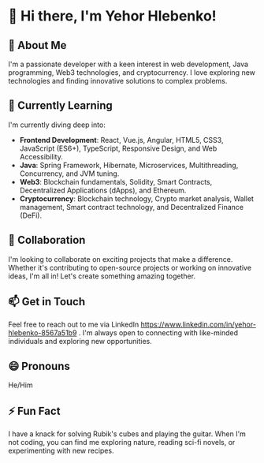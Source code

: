 # 👋 Hi there, I'm Yehor Hlebenko!

## 👀 About Me
I'm a passionate developer with a keen interest in web development, Java programming, Web3 technologies, and cryptocurrency. I love exploring new technologies and finding innovative solutions to complex problems.

## 🌱 Currently Learning
I'm currently diving deep into:
- **Frontend Development**: React, Vue.js, Angular, HTML5, CSS3, JavaScript (ES6+), TypeScript, Responsive Design, and Web Accessibility.
- **Java**: Spring Framework, Hibernate, Microservices, Multithreading, Concurrency, and JVM tuning.
- **Web3**: Blockchain fundamentals, Solidity, Smart Contracts, Decentralized Applications (dApps), and Ethereum.
- **Cryptocurrency**: Blockchain technology, Crypto market analysis, Wallet management, Smart contract technology, and Decentralized Finance (DeFi).

## 💞️ Collaboration
I'm looking to collaborate on exciting projects that make a difference. Whether it's contributing to open-source projects or working on innovative ideas, I'm all in! Let's create something amazing together.

## 📫 Get in Touch
Feel free to reach out to me via LinkedIn https://www.linkedin.com/in/yehor-hlebenko-8567a51b9 . I'm always open to connecting with like-minded individuals and exploring new opportunities.

## 😄 Pronouns
He/Him

## ⚡ Fun Fact
I have a knack for solving Rubik's cubes and playing the guitar. When I'm not coding, you can find me exploring nature, reading sci-fi novels, or experimenting with new recipes.

<!---
YehorHlebenko/YehorHlebenko is a ✨ special ✨ repository because its `README.md` (this file) appears on your GitHub profile.
You can click the Preview link to take a look at your changes.
--->
